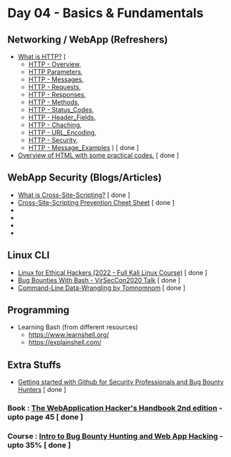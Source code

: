 # Day 04 - Basics & Fundamentals

## Networking / WebApp (Refreshers)
  - [What is HTTP?](https://www.hacker101.com/sessions/web_in_depth) (
    - [HTTP - Overview](https://www.tutorialspoint.com/http/http_overview.htm), 
    - [HTTP Parameters](https://www.tutorialspoint.com/http/http_parameters.htm), 
    - [HTTP - Messages](https://www.tutorialspoint.com/http/http_messages.htm), 
    - [HTTP - Requests](https://www.tutorialspoint.com/http/http_requests.htm), 
    - [HTTP - Responses](https://www.tutorialspoint.com/http/http_responses.htm), 
    - [HTTP - Methods](https://www.tutorialspoint.com/http/http_methods.htm), 
    - [HTTP - Status_Codes](https://www.tutorialspoint.com/http/http_status_codes.htm), 
    - [HTTP - Header_Fields](https://www.tutorialspoint.com/http/http_header_fields.htm), 
    - [HTTP - Chaching](https://www.tutorialspoint.com/http/http_caching.htm), 
    - [HTTP - URL_Encoding](https://www.tutorialspoint.com/http/http_url_encoding.htm), 
    - [HTTP - Security](https://www.tutorialspoint.com/http/http_security.htm), 
    - [HTTP - Message_Examples](https://www.tutorialspoint.com/http/http_message_examples.htm)
    ) [ done ]
  - [Overview of HTML with some practical codes.](https://www.w3schools.com/whatis/whatis_html.asp) [ done ]

## WebApp Security (Blogs/Articles)
  - [What is Cross-Site-Scripting?](https://owasp.org/www-community/attacks/xss/) [ done ]
  - [Cross-Site-Scripting Prevention Cheet Sheet](https://cheatsheetseries.owasp.org/cheatsheets/Cross_Site_Scripting_Prevention_Cheat_Sheet.html) [ done ]
  - 
  - 
  - 
  - 

## Linux CLI
  - [Linux for Ethical Hackers (2022 - Full Kali Linux Course)](https://www.youtube.com/watch?v=U1w4T03B30I) [ done ]
  - [Bug Bounties With Bash - VirSecCon2020 Talk](https://www.youtube.com/watch?v=s9w0KutMorE) [ done ]
  - [Command-Line Data-Wrangling by Tomnomnom](https://www.youtube.com/watch?v=QSq-aYYQpro) [ done ]

## Programming
  - Learning Bash (from different resources)
    - https://www.learnshell.org/
    - https://explainshell.com/ 

## Extra Stuffs
  - [Getting started with Github for Security Professionals and Bug Bounty Hunters](https://www.youtube.com/watch?v=AQEOz5zbW4w) [ done ]

### Book : [The WebApplication Hacker's Handbook 2nd edition](https://edu.anarcho-copy.org/Against%20Security%20-%20Self%20Security/Dafydd%20Stuttard,%20Marcus%20Pinto%20-%20The%20web%20application%20hacker's%20handbook_%20finding%20and%20exploiting%20security%20flaws-Wiley%20(2011).pdf) - upto page 45 [ done ]
### Course : [Intro to Bug Bounty Hunting and Web App Hacking](https://www.udemy.com/course/intro-to-bug-bounty-by-nahamsec/) - upto 35% [ done ]
